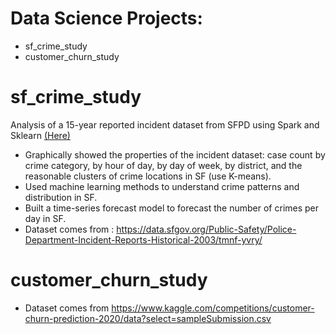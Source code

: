 # Data Science Projects:
* sf_crime_study
* customer_churn_study

# sf_crime_study 
Analysis of a 15-year reported incident dataset from SFPD using Spark and Sklearn [(Here)](https://github.com/VivianMaiqy/Data_Science_Projects/blob/main/sf_crime_study.ipynb)
  - Graphically showed the properties of the incident dataset: case count by crime category, by hour of day, by day of week, by district, and the reasonable clusters of crime locations in SF (use K-means).
  - Used machine learning methods to understand crime patterns and distribution in SF.
  - Built a time-series forecast model to forecast the number of crimes per day in SF. 
  - Dataset comes from : https://data.sfgov.org/Public-Safety/Police-Department-Incident-Reports-Historical-2003/tmnf-yvry/

# customer_churn_study
  - Dataset comes from https://www.kaggle.com/competitions/customer-churn-prediction-2020/data?select=sampleSubmission.csv
